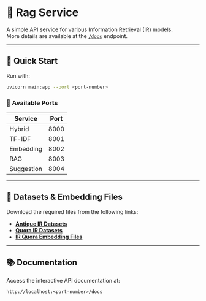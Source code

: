 # 🚀 Rag Service

A simple API service for various Information Retrieval (IR) models.  
More details are available at the [`/docs`](http://localhost:<port-number>/docs) endpoint.

---

## 🧭 Quick Start

Run with:

```bash
uvicorn main:app --port <port-number>
```

### 🔌 Available Ports

| Service    | Port |
|------------|------|
| Hybrid     | 8000 |
| TF-IDF     | 8001 |
| Embedding  | 8002 |
| RAG        | 8003 |
| Suggestion | 8004 |

---

## 📁 Datasets & Embedding Files

Download the required files from the following links:

- **[Antique IR Datasets](https://drive.google.com/drive/folders/1C-W95YIypEf6gy1d7c7V2ZkpvIxcd7x8)**
- **[Quora IR Datasets](https://drive.google.com/drive/folders/1-U25Bs-D8faNOP1S5ZIKcLqWVv6J4DSI)**
- **[IR Quora Embedding Files](https://drive.google.com/drive/folders/1aEig5ztRZBuUvv5aZ6aDdhx7An32dO6p)**

---

## 📚 Documentation

Access the interactive API documentation at:  
```
http://localhost:<port-number>/docs
```
